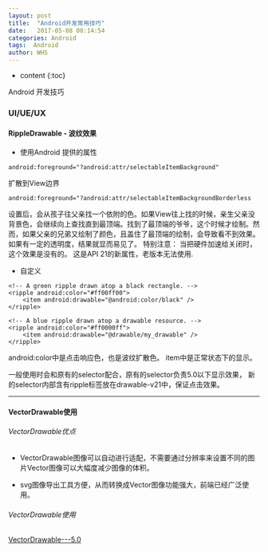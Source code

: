 ```yaml
---
layout: post
title:  "Android开发常用技巧"
date:   2017-05-08 08:14:54
categories: Android
tags:  Android
author: WHS
---
```


* content
{:toc}

Android 开发技巧






### UI/UE/UX

#### RippleDrawable - 波纹效果

* 使用Android 提供的属性

``android:foreground="?android:attr/selectableItemBackground"``

扩散到View边界

``android:foreground="?android:attr/selectableItemBackgroundBorderless``

设置后，会从孩子往父亲找一个依附的色。如果View往上找的时候，亲生父亲没背景色，会继续向上查找直到最顶端。找到了最顶端的爷爷，这个时候才绘制。然而，如果父亲的兄弟又绘制了颜色，且盖住了最顶端的绘制，会导致看不到效果。如果有一定的透明度，结果就显而易见了。
特别注意：
当把硬件加速给关闭时，这个效果是没有的。
这是API 21的新属性，老版本无法使用.


* 自定义

```
<!-- A green ripple drawn atop a black rectangle. -->
<ripple android:color="#ff00ff00">
    <item android:drawable="@android:color/black" />
</ripple>
 
<!-- A blue ripple drawn atop a drawable resource. -->
<ripple android:color="#ff0000ff">
    <item android:drawable="@drawable/my_drawable" />
</ripple>
```

android:color中是点击响应色，也是波纹扩散色。
item中是正常状态下的显示。

一般使用时会和原有的selector配合，原有的selector负责5.0以下显示效果，
新的selector内部含有ripple标签放在drawable-v21中，保证点击效果。

***

#### VectorDrawable使用

###### VectorDrawable优点

* VectorDrawable图像可以自动进行适配，不需要通过分辨率来设置不同的图片Vector图像可以大幅度减少图像的体积。

* svg图像导出工具方便，从而转换成Vector图像功能强大，前端已经广泛使用。


###### VectorDrawable使用

[VectorDrawable---5.0](http://www.jianshu.com/p/18c9bd860394)







